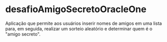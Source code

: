 # desafioAmigoSecretoOracleOne
Aplicação que permite aos usuários inserir nomes de amigos em uma lista para, em seguida, realizar um sorteio aleatório e determinar quem é o "amigo secreto".
